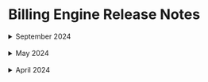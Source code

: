 # Billing Engine Release Notes

<details>
  <summary markdown="span">September 2024</summary>

* **BIE-0007**: **September 26th, 2024** With Allocation Assignments, you can now generate reports that show costs based on identifiers of your choice. [Learn more](billing-engine/tutorials/allocation-assignments)
* **BIE-0006**: **September 25th, 2024** The onboarding process of connecting your Google Cloud billing account to your Billing Engine account has been updated. [Learn more](billing-engine/get-started/connect-google)
* **BIE-0005**: **September 16th, 2024** Azure MCA users can now connect to Billing Engine. [Learn more](billing-engine/get-started/connect-azure) 

</details><br>

<details>
  <summary markdown="span">May 2024</summary>

* **BIE-0004**: **May 18th, 2024** Billing Engine now supports the FinOps Foundation's [FOCUS](https://focus.finops.org/) Specifications. [Learn more](billing-engine/tutorials/analysis) 

</details><br>

<details>
  <summary markdown="span">April 2024</summary>

* **BIE-0003**: **April 24th, 2024** You can now connect an existing Spot Account that is not linked to Azure for other Spot products to Billing Engine for an Azure Billing Account. [Learn more](billing-engine/get-started/connect-azure)

* **BIE-0002**: **April 22nd, 2024** You can now view how savings are calculated for each cloud provider. [Learn more](connect-your-cloud-provider/dashboard?id=eco-service-savings-definition)

* **BIE-0001**: **April 22nd, 2024** You can connect Billing Engine to your Google Cloud billing account using read-only access to cost, usage, and bill data. 

</details><br>
